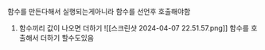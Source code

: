 함수를 만든다해서 실행되는게아니라
함수를 선언후 호출해야함



1. 함수끼리 값이 나오면 더하기
![[스크린샷 2024-04-07 22.51.57.png]]
함수를 호출해서 더하기 할수도있음


